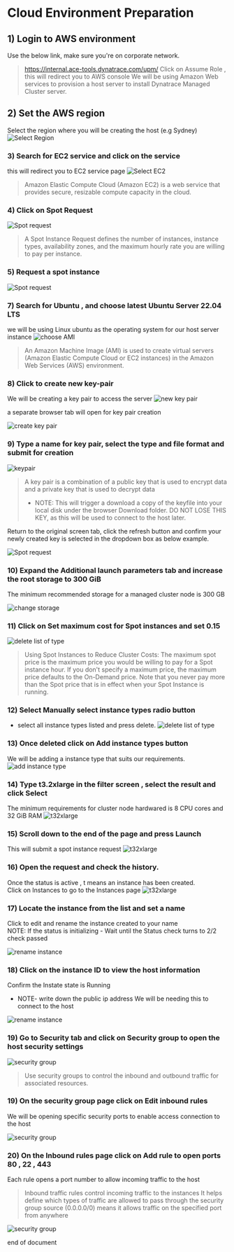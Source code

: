 # Cloud Environment Preparation

## 1) Login to AWS environment  
Use the below link, make sure you're on corporate network.
> https://internal.ace-tools.dynatrace.com/upm/
Click on Assume Role , this will redirect you to AWS console
We will be using Amazon Web services to provision a host server to install Dynatrace Managed Cluster server.

## 2) Set the AWS region 
Select the region where you will be creating the host (e.g Sydney)
![Select Region](https://github.com/hakansuku/D1APACTraining/blob/main/images/managed/region.png?raw=true)

### 3) Search for EC2 service and click on the service
this will redirect you to EC2 service page
![Select EC2](https://github.com/hakansuku/D1APACTraining/blob/main/images/managed/ec2search.png?raw=true)
> Amazon Elastic Compute Cloud (Amazon EC2) is a web service that provides secure, resizable compute capacity in the cloud. 

### 4) Click on Spot Request 
![Spot request](https://github.com/hakansuku/D1APACTraining/blob/main/images/managed/spotrequest.png?raw=true)
> A Spot Instance Request defines the number of instances, instance types, availability zones, and the maximum hourly rate you are willing to pay per instance. 
### 5) Request a spot instance
![Spot request](https://github.com/hakansuku/D1APACTraining/blob/main/images/managed/spotrequest2.png?raw=true)

### 7) Search for Ubuntu , and choose latest Ubuntu Server 22.04 LTS
we will be using Linux ubuntu as the operating system for our host server instance
![choose AMI](https://github.com/hakansuku/D1APACTraining/blob/main/images/managed/ubuntu2204.png?raw=true)
> An Amazon Machine Image (AMI) is used to create virtual servers (Amazon Elastic Compute Cloud or EC2 instances) in the Amazon Web Services (AWS) environment.

### 8) Click to create new key-pair
We will be creating a key pair to access the server
![new key pair](https://github.com/hakansuku/D1APACTraining/blob/main/images/managed/keypair.png?raw=true)

a separate browser tab will open for key pair creation

![create key pair](https://github.com/hakansuku/D1APACTraining/blob/main/images/managed/createkey.png?raw=true)

### 9) Type a name for key pair, select the type and file format and submit for creation

![keypair](https://github.com/hakansuku/D1APACTraining/blob/main/images/managed/cretenewkey.png?raw=true)
> A key pair is a combination of a public key that is used to encrypt data and a private key that is used to decrypt data
> - NOTE: This will trigger a download a copy of the keyfile into your local disk under the browser Download folder. DO NOT LOSE THIS KEY, as this will be used to connect to the host later.

Return to the original screen tab, click the refresh button and confirm your newly created key is selected in the dropdown box as below example.

![Spot request](https://github.com/hakansuku/D1APACTraining/blob/main/images/managed/confirmkey.png?raw=true)

### 10) Expand the Additional launch parameters tab and increase the root storage to 300 GiB
The minimum recommended storage for a managed cluster node is 300 GB

![change storage](https://github.com/hakansuku/D1APACTraining/blob/main/images/managed/storage.png?raw=true)

### 11) Click on Set maximum cost for Spot instances and set 0.15
![delete list of type](https://github.com/hakansuku/D1APACTraining/blob/main/images/managed/maxcost.png?raw=true)
> Using Spot Instances to Reduce Cluster Costs:
> The maximum spot price is the maximum price you would be willing to pay for a Spot instance hour.
> If you don't specify a maximum price, the maximum price defaults to the On-Demand price. Note that you never pay more than the Spot price that is in effect when your Spot Instance is running.

### 12) Select Manually select instance types radio button
- select all instance types listed and press delete. 
![delete list of type](https://github.com/hakansuku/D1APACTraining/blob/main/images/managed/deleteinstancetype.png?raw=true)

### 13) Once deleted click on Add instance types button
We will be adding a instance type that suits our requirements.
![add instance type](https://github.com/hakansuku/D1APACTraining/blob/main/images/managed/addinstancetype.png?raw=true)

### 14) Type t3.2xlarge in the filter screen , select the result and click Select
The minimum requirements for cluster node hardwared is 8 CPU cores and 32 GiB RAM
![t32xlarge](https://github.com/hakansuku/D1APACTraining/blob/main/images/managed/t32xlarge.png?raw=true)

### 15) Scroll down to the end of the page and press Launch
This will submit a spot instance request
![t32xlarge](https://github.com/hakansuku/D1APACTraining/blob/main/images/managed/launch.png?raw=true)

### 16) Open the request and check the history. 
Once the status is active , t means an instance has been created.  
Click on Instances to go to the Instances page
![t32xlarge](https://github.com/hakansuku/D1APACTraining/blob/main/images/managed/active.png?raw=true)

### 17) Locate the instance from the list and set a name
Click to edit and rename the instance created to your name  
NOTE: If the status is initializing - Wait until the Status check turns to 2/2 check passed

![rename instance](https://github.com/hakansuku/D1APACTraining/blob/main/images/managed/instancename.png?raw=true)

### 18) Click on the instance ID to view the host information
Confirm the Instate state is Running
- NOTE- write down the public ip address 
We will be needing this to connect to the host 

![rename instance](https://github.com/hakansuku/D1APACTraining/blob/main/images/managed/publicIP.png?raw=true)

### 19) Go to Security tab and click on Security group to open the host security settings

![security group](https://github.com/hakansuku/D1APACTraining/blob/main/images/managed/security.png?raw=true)
> Use security groups to control the inbound and outbound traffic for associated resources.

### 19) On the security group page click on Edit inbound rules
We will be opening specific security ports to enable access connection to the host

![security group](https://github.com/hakansuku/D1APACTraining/blob/main/images/managed/inbound.png?raw=true)

### 20) On the Inbound rules page click on Add rule to open ports 80 , 22 , 443
Each rule opens a port number to allow incoming traffic to the host
> Inbound traffic rules control incoming traffic to the instances
> It helps define which types of traffic are allowed to pass through the security group
> source (0.0.0.0/0) means it allows traffic on the specified port from anywhere 

![security group](https://github.com/hakansuku/D1APACTraining/blob/main/images/managed/inbountrules.png?raw=true)


end of document
